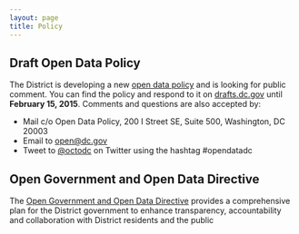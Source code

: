 ```yaml
---
layout: page
title: Policy
---
```


## Draft Open Data Policy

The District is developing a new [open data policy](https://drafts.dc.gov/docs/draft-open-data-policy) and is looking for public comment. You can find the policy and respond to it on [drafts.dc.gov](https://drafts.dc.gov/docs/draft-open-data-policy) until **February 15, 2015**. Comments and questions are also accepted by:

* Mail c/o Open Data Policy, 200 I Street SE, Suite 500, Washington, DC 20003
* Email to [open@dc.gov](mailto:open@dc.gov)
* Tweet to [@octodc](https://twitter.com/OCTODC) on Twitter using the hashtag #opendatadc

## Open Government and Open Data Directive

The [Open Government and Open Data Directive](http://dc.gov/node/871012) provides a comprehensive plan for the District government to enhance transparency, accountability and collaboration with District residents and the public
